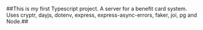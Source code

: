 ##This is my first Typescript project. A server for a benefit card system. Uses cryptr, dayjs, dotenv, express, express-async-errors, faker, joi, pg and Node.##